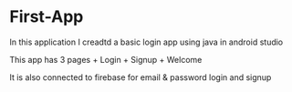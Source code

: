 # First-App
In this application I creadtd a basic login app using java in android studio 

This app has 3 pages 
    + Login
    + Signup
    + Welcome
    
It is also connected to firebase for email & password login and signup 

